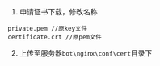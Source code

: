 1. 申请证书下载，修改名称
```
private.pem //原key文件
certificate.crt //原pem文件
```

2. 上传至服务器`bot\nginx\conf\cert`目录下
